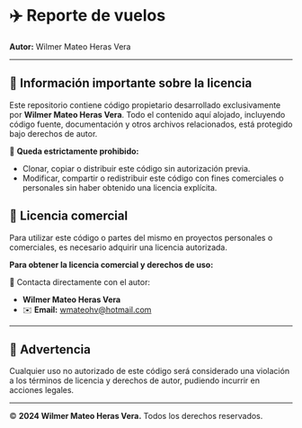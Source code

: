 # ✈️ Reporte de vuelos

**Autor:** Wilmer Mateo Heras Vera

---

## 📌 Información importante sobre la licencia

Este repositorio contiene código propietario desarrollado exclusivamente por **Wilmer Mateo Heras Vera**. Todo el contenido aquí alojado, incluyendo código fuente, documentación y otros archivos relacionados, está protegido bajo derechos de autor.

🚫 **Queda estrictamente prohibido:**

- Clonar, copiar o distribuir este código sin autorización previa.
- Modificar, compartir o redistribuir este código con fines comerciales o personales sin haber obtenido una licencia explícita.

## 💼 Licencia comercial

Para utilizar este código o partes del mismo en proyectos personales o comerciales, es necesario adquirir una licencia autorizada.

**Para obtener la licencia comercial y derechos de uso:**

📧 Contacta directamente con el autor:

- **Wilmer Mateo Heras Vera**
- ✉️ **Email:** wmateohv@hotmail.com

---

## 📢 Advertencia

Cualquier uso no autorizado de este código será considerado una violación a los términos de licencia y derechos de autor, pudiendo incurrir en acciones legales.

---

©️ **2024 Wilmer Mateo Heras Vera.** Todos los derechos reservados.

